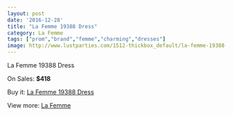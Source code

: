 ```yaml
---
layout: post
date: '2016-12-28'
title: "La Femme 19388 Dress"
category: La Femme
tags: ["prom","brand","femme","charming","dresses"]
image: http://www.lustparties.com/1512-thickbox_default/la-femme-19388-dress.jpg
---
```

La Femme 19388 Dress

On Sales: **$418**
<a href="https://www.lustparties.com/en/la-femme/488-la-femme-19388-dress.html"><amp-img layout="responsive" width="600" height="600" src="//www.lustparties.com/1512-thickbox_default/la-femme-19388-dress.jpg" alt="La Femme 19388 Dress 0" /></a>
<a href="https://www.lustparties.com/en/la-femme/488-la-femme-19388-dress.html"><amp-img layout="responsive" width="600" height="600" src="//www.lustparties.com/1515-thickbox_default/la-femme-19388-dress.jpg" alt="La Femme 19388 Dress 1" /></a>
<a href="https://www.lustparties.com/en/la-femme/488-la-femme-19388-dress.html"><amp-img layout="responsive" width="600" height="600" src="//www.lustparties.com/1514-thickbox_default/la-femme-19388-dress.jpg" alt="La Femme 19388 Dress 2" /></a>
<a href="https://www.lustparties.com/en/la-femme/488-la-femme-19388-dress.html"><amp-img layout="responsive" width="600" height="600" src="//www.lustparties.com/1513-thickbox_default/la-femme-19388-dress.jpg" alt="La Femme 19388 Dress 3" /></a>

Buy it: [La Femme 19388 Dress](https://www.lustparties.com/en/la-femme/488-la-femme-19388-dress.html "La Femme 19388 Dress")

View more: [La Femme](https://www.lustparties.com/en/4-la-femme "La Femme")